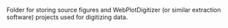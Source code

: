 Folder for storing source figures and WebPlotDigitizer (or similar extraction software) projects used for digitizing data.
